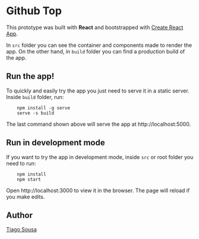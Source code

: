 # Github Top

This prototype was built with **React** and bootstrapped with [Create React App](https://github.com/facebook/create-react-app).

In `src` folder you can see the container and components made to render the app. On the other hand, in `build` folder you can find a production build of the app.

## Run the app!

To quickly and easily try the app you just need to serve it in a static server. Inside `build` folder, run:
```
	npm install -g serve
	serve -s build
```
The last command shown above will serve the app at http://localhost:5000.

## Run in development mode

If you want to try the app in development mode, inside `src` or root folder you need to run:
```
	npm install
	npm start
```
Open http://localhost:3000 to view it in the browser. The page will reload if you make edits.

## Author

[Tiago Sousa](https://github.com/TiagoPortfolio/)
